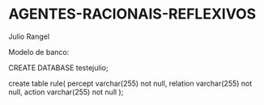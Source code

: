 # AGENTES-RACIONAIS-REFLEXIVOS

Julio Rangel

Modelo de banco:

CREATE DATABASE testejulio;

create table rule(
    percept varchar(255) not null,
    relation varchar(255) not null,
    action varchar(255) not null
);
